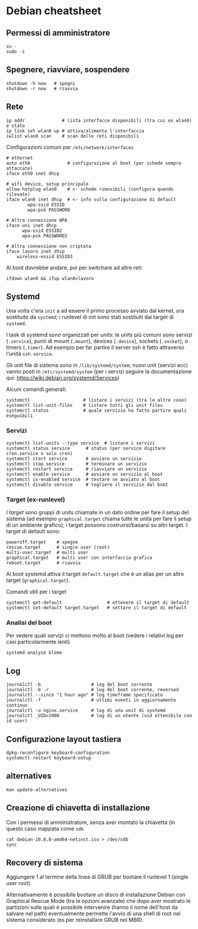 # Debian cheatsheet


## Permessi di amministratore
```
su -
sudo -i
```

## Spegnere, riavviare, sospendere
```
shutdown -h now   # spegni
shutdown -r now   # riavvia
```

## Rete

```
ip addr              # lista interfacce disponibili (tra cui es wlan0) e stato
ip link set wlan0 up # attiva/alimenta l'interfaccia
iwlist wlan0 scan    # scan delle reti disponibili
```
Configurazioni comuni per `/etc/network/interfaces`
```
# ethernet
auto eth0              # configurazione al boot (per schede sempre attaccate)
iface eth0 inet dhcp

# wifi device, setup principale
allow-hotplug wlan0    # <- schede rimovibili (configura quando rilevate)
iface wlan0 inet dhcp  # <- info sulla configurazione di default
        wpa-ssid ESSID
        wpa-psk PASSWORD

# Altra connessione WPA
iface uni inet dhcp
      wpa-ssid ESSID2
      wpa-psk PASSWORD2
	  
# Altra connessione non criptata
iface lavoro inet dhcp
	wireless-essid ESSID3
```
Al boot dovrebbe andare, poi per switchare ad altre reti:
```
ifdown wlan0 && ifup wlan0=lavoro
```

## Systemd
Una volta c'era `init` a ad essere il primo processo avviato dal
kernel, ora sostituito da `systemd`; i runlevel di init sono stati
sostituiti dai target di `systemd`.

I task di systemd sono organizzati per *units*: le units più comuni sono
servizi (`.service`), punti di mount (`.mount`), devices (`.device`),
sockets (`.socket`), o timers (`.timer`). Ad esempio per far partire
il server ssh è fatto attraverso l'unità `ssh.service`.

Gli unit file di sistema sono in `/lib/systemd/system`; nuovi unit
(servizi ecc) vanno posti in `/etc/systemd/system` (per i servizi seguire la
documentazione qui: https://wiki.debian.org/systemd/Services)

Alcuni comandi generali:
```
systemctl                    # listare i servizi (tra le altre cose)
systemctl list-unit-files    # listare tutti gli unit files
systemctl status             # quale servizio ha fatto partire quali eseguibili
```

### Servizi

```
systemctl list-units --type service  # listare i servizi
systemctl status service      # status (per service digitare cron.service o solo cron)
systemctl start service       # avviare un servizio
systemctl stop service        # terminare un servizio
systemctl restart service     # riavviare un servizio
systemctl enable service      # avviare un servizio al boot
systemctl is-enabled service  # testare se avviato al boot
systemctl disable service     # togliere il servizio dal boot
```


### Target (ex-runlevel)

I *target* sono gruppi di units chiamate in un dato ordine per fare il
setup del sistema (ad esempio `graphical.target` chiama tutte le unità
per fare il setup di un ambiente grafico); i target possono
costruirsi/basarsi su altri target. I target di default sono:

```
poweroff.target    # spegne
rescue.target      # single user (root)
multi-user.target  # multi user
graphical.target   # multi user con interfaccia grafica
reboot.target      # riavvia
```

Al boot systemd attiva il target `default.target` che è un alias per
un altro target (`graphical.target`). 

<!-- I *control group* sono invece una aggregazione di un piu units che il -->
<!-- kernel tratta assieme per quanto riguarda l'allocazione di risorse (e -->
<!-- isolamento processi). -->

Comandi utili per i target
```
systemctl get-default                 # ottenere il target di default
systemctl set-default target.target   # settare il target di default
```

### Analisi del boot

Per vedere quali servizi ci mettono molto al boot (vedere i relativi log 
per casi particolarmente lenti)
```
systemd-analyze blame
```


## Log

```
journalctl -b                   # log del boot corrente
journalctl -b -r                # log del boot corrente, reversed
journalctl --since "1 hour ago" # log timeframe specificato
journalctl -f                   # ultimi eventi in aggiornamento continuo
journalctl -u nginx.service     # log di una unit di systemd
journalctl _UID=1000            # log di un utente (uid ottenibile con id user)
```

## Configurazione layout tastiera

```
dpkg-reconfigure keyboard-configuration 
systemctl restart keyboard-setup
```

## alternatives
`man update-alternatives`


## Creazione di chiavetta di installazione
Con i permessi di amministratore, senza aver montato la chiavetta (in
questo caso mappata come `sdb`
```
cat debian-10.0.0-amd64-netinst.iso > /dev/sdb 
sync
```

## Recovery di sistema

Aggiungere 1 al termine della linea di GRUB per bootare il runlevel 1
(single user root).

Alternativamente è possibile bootare un disco di installazione Debian
con Graphical Rescue Mode (tra le opzioni avanzate) che dopo aver
mostrato le partizioni sulle quali è possibile intervenire (hanno il
nome dell'host da salvare nel path) eventualmente permette l'avvio di
una shell di root nel sistema considerato (es per reinstallare GRUB
nel MBR).
